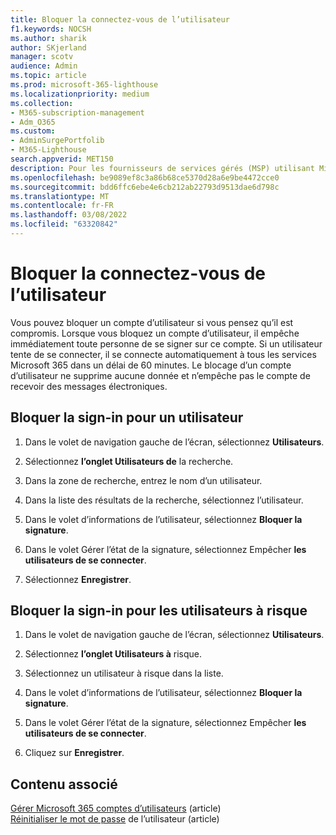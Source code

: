```yaml
---
title: Bloquer la connectez-vous de l’utilisateur
f1.keywords: NOCSH
ms.author: sharik
author: SKjerland
manager: scotv
audience: Admin
ms.topic: article
ms.prod: microsoft-365-lighthouse
ms.localizationpriority: medium
ms.collection:
- M365-subscription-management
- Adm_O365
ms.custom:
- AdminSurgePortfolib
- M365-Lighthouse
search.appverid: MET150
description: Pour les fournisseurs de services gérés (MSP) utilisant Microsoft 365 Lighthouse, découvrez comment bloquer un compte d’utilisateur si vous pensez qu’il est compromis afin que les utilisateurs ne peuvent pas se connecter.
ms.openlocfilehash: be9089ef8c3a86b68ce5370d28a6e9be4472cce0
ms.sourcegitcommit: bdd6ffc6ebe4e6cb212ab22793d9513dae6d798c
ms.translationtype: MT
ms.contentlocale: fr-FR
ms.lasthandoff: 03/08/2022
ms.locfileid: "63320842"
---
```

# <a name="block-user-sign-in"></a>Bloquer la connectez-vous de l’utilisateur

Vous pouvez bloquer un compte d’utilisateur si vous pensez qu’il est compromis. Lorsque vous bloquez un compte d’utilisateur, il empêche immédiatement toute personne de se signer sur ce compte. Si un utilisateur tente de se connecter, il se connecte automatiquement à tous les services Microsoft 365 dans un délai de 60 minutes. Le blocage d’un compte d’utilisateur ne supprime aucune donnée et n’empêche pas le compte de recevoir des messages électroniques.

## <a name="block-sign-in-for-a-user"></a>Bloquer la sign-in pour un utilisateur

1. Dans le volet de navigation gauche de l’écran, sélectionnez **Utilisateurs**.

2. Sélectionnez **l’onglet Utilisateurs de** la recherche.

3. Dans la zone de recherche, entrez le nom d’un utilisateur.

4. Dans la liste des résultats de la recherche, sélectionnez l’utilisateur.

5. Dans le volet d’informations de l’utilisateur, sélectionnez **Bloquer la signature**.

6. Dans le volet Gérer l’état de la signature, sélectionnez Empêcher **les utilisateurs de se connecter**.

7. Sélectionnez **Enregistrer**.

## <a name="block-sign-in-for-risky-users"></a>Bloquer la sign-in pour les utilisateurs à risque

1. Dans le volet de navigation gauche de l’écran, sélectionnez **Utilisateurs**.

2. Sélectionnez **l’onglet Utilisateurs à** risque.

3. Sélectionnez un utilisateur à risque dans la liste.

4. Dans le volet d’informations de l’utilisateur, sélectionnez **Bloquer la signature**.

5. Dans le volet Gérer l’état de la signature, sélectionnez Empêcher **les utilisateurs de se connecter**.

6. Cliquez sur **Enregistrer**.

## <a name="related-content"></a>Contenu associé

[Gérer Microsoft 365 comptes d’utilisateurs](../enterprise/manage-microsoft-365-accounts.md) (article)\
[Réinitialiser le mot de passe](m365-lighthouse-reset-user-password.md) de l’utilisateur (article)
